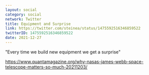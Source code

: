 ```yaml
---
layout: social
category: social
network: Twitter
title: Equipment and Surprise
link: https://twitter.com/steinea/status/1475592516346859522
twitterID: 1475592516346859522
date: 2021-12-27
---
```


"Every time we build new equipment we get a surprise"

<https://www.quantamagazine.org/why-nasas-james-webb-space-telescope-matters-so-much-20211203/>
